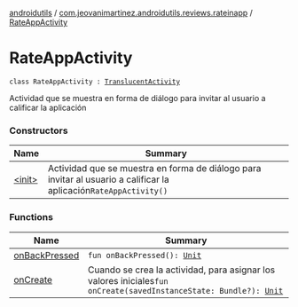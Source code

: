 [androidutils](../../index.md) / [com.jeovanimartinez.androidutils.reviews.rateinapp](../index.md) / [RateAppActivity](./index.md)

# RateAppActivity

`class RateAppActivity : `[`TranslucentActivity`](../../com.jeovanimartinez.androidutils.themes.translucent/-translucent-activity/index.md)

Actividad que se muestra en forma de diálogo para invitar al usuario a calificar la aplicación

### Constructors

| Name | Summary |
|---|---|
| [&lt;init&gt;](-init-.md) | Actividad que se muestra en forma de diálogo para invitar al usuario a calificar la aplicación`RateAppActivity()` |

### Functions

| Name | Summary |
|---|---|
| [onBackPressed](on-back-pressed.md) | `fun onBackPressed(): `[`Unit`](https://kotlinlang.org/api/latest/jvm/stdlib/kotlin/-unit/index.html) |
| [onCreate](on-create.md) | Cuando se crea la actividad, para asignar los valores iniciales`fun onCreate(savedInstanceState: Bundle?): `[`Unit`](https://kotlinlang.org/api/latest/jvm/stdlib/kotlin/-unit/index.html) |
